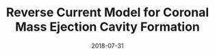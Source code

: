 ---
title: "Reverse Current Model for Coronal Mass Ejection Cavity Formation"
collection: publications
permalink: /publication/2009-10-01-paper-title-number-1
authors: Magnus A. Haw, <b>Pakorn Wongwaitayakornkul</b>, Hui Li, Paul M. Bellan
excerpt: 'We report here a new model for explaining the three-part structure of coronal mass ejections (CMEs).'
date: 2018-07-31
venue: 'ApJL, 862, L15'
galid: "g2"
---